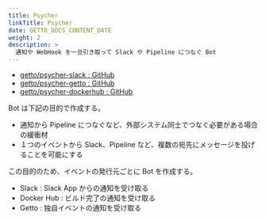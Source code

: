 ```yaml
---
title: Psycher
linkTitle: Psycher
date: GETTO_DOCS_CONTENT_DATE
weight: 2
description: >
  通知や WebHook を一旦引き取って Slack や Pipeline につなぐ Bot
---
```


- [getto/psycher-slack : GitHub](https://github.com/getto-systems/psycher-slack)
- [getto/psycher-getto : GitHub](https://github.com/getto-systems/psycher-getto)
- [getto/psycher-dockerhub : GitHub](https://github.com/getto-systems/psycher-dockerhub)

Bot は下記の目的で作成する。

- 通知から Pipeline につなぐなど、外部システム同士でつなぐ必要がある場合の緩衝材
- １つのイベントから Slack、Pipeline など、複数の宛先にメッセージを投げることを可能にする

この目的のため、イベントの発行元ごとに Bot を作成する。

- Slack : Slack App からの通知を受け取る
- Docker Hub : ビルド完了の通知を受け取る
- Getto : 独自イベントの通知を受け取る
